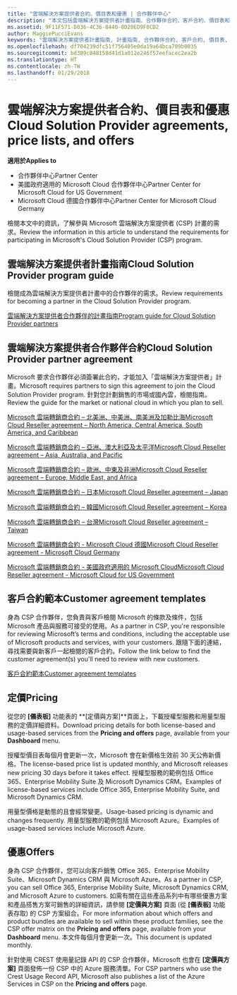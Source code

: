 ```yaml
---
title: "雲端解決方案提供者合約、價目表和優惠 | 合作夥伴中心"
description: "本文包括雲端解決方案提供者計畫指南、合作夥伴合約、客戶合約、價目表和優惠連結。"
ms.assetid: 9F11F571-D036-4C36-8440-8D20ED9F0CD2
author: MaggiePucciEvans
keywords: "雲端解決方案提供者計畫指南, 計畫指南, 合作夥伴合約, 客戶合約, 價目表, 優惠"
ms.openlocfilehash: df704239dfc51f756405e0da19a64bca709b0035
ms.sourcegitcommit: bd389c848158d41d1a012e246f57eefacec2ea2b
ms.translationtype: HT
ms.contentlocale: zh-TW
ms.lasthandoff: 01/29/2018
---
```

# <a name="cloud-solution-provider-agreements-price-lists-and-offers"></a><span data-ttu-id="3e8ae-104">雲端解決方案提供者合約、價目表和優惠</span><span class="sxs-lookup"><span data-stu-id="3e8ae-104">Cloud Solution Provider agreements, price lists, and offers</span></span>

**<span data-ttu-id="3e8ae-105">適用於</span><span class="sxs-lookup"><span data-stu-id="3e8ae-105">Applies to</span></span>**

-  <span data-ttu-id="3e8ae-106">合作夥伴中心</span><span class="sxs-lookup"><span data-stu-id="3e8ae-106">Partner Center</span></span>
-  <span data-ttu-id="3e8ae-107">美國政府適用的 Microsoft Cloud 合作夥伴中心</span><span class="sxs-lookup"><span data-stu-id="3e8ae-107">Partner Center for Microsoft Cloud for US Government</span></span>
-  <span data-ttu-id="3e8ae-108">Microsoft Cloud 德國合作夥伴中心</span><span class="sxs-lookup"><span data-stu-id="3e8ae-108">Partner Center for Microsoft Cloud Germany</span></span>


<span data-ttu-id="3e8ae-109">檢閱本文中的資訊，了解參與 Microsoft 雲端解決方案提供者 (CSP) 計畫的需求。</span><span class="sxs-lookup"><span data-stu-id="3e8ae-109">Review the information in this article to understand the requirements for participating in Microsoft's Cloud Solution Provider (CSP) program.</span></span> 

## <a href="" id="programguide"></a><span data-ttu-id="3e8ae-110">雲端解決方案提供者計畫指南</span><span class="sxs-lookup"><span data-stu-id="3e8ae-110">Cloud Solution Provider program guide</span></span>


<span data-ttu-id="3e8ae-111">檢閱成為雲端解決方案提供者計畫中的合作夥伴的需求。</span><span class="sxs-lookup"><span data-stu-id="3e8ae-111">Review requirements for becoming a partner in the Cloud Solution Provider program.</span></span>

[<span data-ttu-id="3e8ae-112">雲端解決方案提供者合作夥伴的計畫指南</span><span class="sxs-lookup"><span data-stu-id="3e8ae-112">Program guide for Cloud Solution Provider partners</span></span>](http://go.microsoft.com/fwlink/p/?LinkId=617100)

## <a href="" id="partneragreement"></a><span data-ttu-id="3e8ae-113">雲端解決方案提供者合作夥伴合約</span><span class="sxs-lookup"><span data-stu-id="3e8ae-113">Cloud Solution Provider partner agreement</span></span>


<span data-ttu-id="3e8ae-114">Microsoft 要求合作夥伴必須簽署此合約，才能加入「雲端解決方案提供者」計畫。</span><span class="sxs-lookup"><span data-stu-id="3e8ae-114">Microsoft requires partners to sign this agreement to join the Cloud Solution Provider program.</span></span> <span data-ttu-id="3e8ae-115">針對您計劃銷售的市場或國內雲，檢閱指南。</span><span class="sxs-lookup"><span data-stu-id="3e8ae-115">Review the guide for the market or national cloud in which you plan to sell.</span></span>

[<span data-ttu-id="3e8ae-116">Microsoft 雲端轉銷商合約 – 北美洲、中美洲、南美洲及加勒比海</span><span class="sxs-lookup"><span data-stu-id="3e8ae-116">Microsoft Cloud Reseller agreement – North America, Central America, South America, and Caribbean</span></span>](http://download.microsoft.com/download/2/C/8/2C8CAC17-FCE7-4F51-9556-4D77C7022DF5/MCRA2017_AOC_ENG_Sep20172_CR.pdf)

[<span data-ttu-id="3e8ae-117">Microsoft 雲端轉銷商合約 – 亞洲、澳大利亞及太平洋</span><span class="sxs-lookup"><span data-stu-id="3e8ae-117">Microsoft Cloud Reseller agreement – Asia, Australia, and Pacific</span></span>](http://download.microsoft.com/download/2/C/8/2C8CAC17-FCE7-4F51-9556-4D77C7022DF5/MCRA2017_APOC_ENG_Sep20172_CR.pdf)

[<span data-ttu-id="3e8ae-118">Microsoft 雲端轉銷商合約 – 歐洲、中東及非洲</span><span class="sxs-lookup"><span data-stu-id="3e8ae-118">Microsoft Cloud Reseller agreement – Europe, Middle East, and Africa</span></span>](http://download.microsoft.com/download/2/C/8/2C8CAC17-FCE7-4F51-9556-4D77C7022DF5/MCRA2017_EOC_ENG_Sep20172_CR.pdf)

[<span data-ttu-id="3e8ae-119">Microsoft 雲端轉銷商合約 – 日本</span><span class="sxs-lookup"><span data-stu-id="3e8ae-119">Microsoft Cloud Reseller agreement – Japan</span></span>](http://download.microsoft.com/download/2/C/8/2C8CAC17-FCE7-4F51-9556-4D77C7022DF5/MCRA2017_JPN_ENG_Sep20172_CR.pdf)

[<span data-ttu-id="3e8ae-120">Microsoft 雲端轉銷商合約 – 韓國</span><span class="sxs-lookup"><span data-stu-id="3e8ae-120">Microsoft Cloud Reseller agreement – Korea</span></span>](http://download.microsoft.com/download/2/C/8/2C8CAC17-FCE7-4F51-9556-4D77C7022DF5/MCRA2017_KOR_ENG_Sep20172_CR.pdf)

[<span data-ttu-id="3e8ae-121">Microsoft 雲端轉銷商合約 – 台灣</span><span class="sxs-lookup"><span data-stu-id="3e8ae-121">Microsoft Cloud Reseller agreement – Taiwan</span></span>](http://download.microsoft.com/download/2/C/8/2C8CAC17-FCE7-4F51-9556-4D77C7022DF5/MCRA2017_TAI_ENG_Sep20172_CR.pdf)

[<span data-ttu-id="3e8ae-122">Microsoft 雲端轉銷商合約 - Microsoft Cloud 德國</span><span class="sxs-lookup"><span data-stu-id="3e8ae-122">Microsoft Cloud Reseller agreement - Microsoft Cloud Germany</span></span>](http://download.microsoft.com/download/2/C/8/2C8CAC17-FCE7-4F51-9556-4D77C7022DF5/MCA2017Agr_EMEA_EU-EFTA_GER_ENG_Sep20173_GermanCloud.pdf)

[<span data-ttu-id="3e8ae-123">Microsoft 雲端轉銷商合約 - 美國政府適用的 Microsoft Cloud</span><span class="sxs-lookup"><span data-stu-id="3e8ae-123">Microsoft Cloud Reseller agreement - Microsoft Cloud for US Government</span></span>](http://download.microsoft.com/download/2/C/8/2C8CAC17-FCE7-4F51-9556-4D77C7022DF5/MCRA2017_AOC_USGCC_ENG_Sep20172_CR.pdf)

## <a href="" id="customeragreementtemplate"></a><span data-ttu-id="3e8ae-124">客戶合約範本</span><span class="sxs-lookup"><span data-stu-id="3e8ae-124">Customer agreement templates</span></span>


<span data-ttu-id="3e8ae-125">身為 CSP 合作夥伴，您負責與客戶檢閱 Microsoft 的條款及條件，包括 Microsoft 產品與服務可接受的使用。</span><span class="sxs-lookup"><span data-stu-id="3e8ae-125">As a partner in CSP, you're responsible for reviewing Microsoft’s terms and conditions, including the acceptable use of Microsoft products and services, with your customers.</span></span> <span data-ttu-id="3e8ae-126">跟隨下面的連結，尋找需要與新客戶一起檢閱的客戶合約。</span><span class="sxs-lookup"><span data-stu-id="3e8ae-126">Follow the link below to find the customer agreement(s) you'll need to review with new customers.</span></span> 

[<span data-ttu-id="3e8ae-127">客戶合約範本</span><span class="sxs-lookup"><span data-stu-id="3e8ae-127">Customer agreement templates</span></span>](agreements.md)

## <a name="pricing"></a><span data-ttu-id="3e8ae-128">定價</span><span class="sxs-lookup"><span data-stu-id="3e8ae-128">Pricing</span></span>


<span data-ttu-id="3e8ae-129">從您的 **\[儀表板\]** 功能表的 **\[定價與方案\]**頁面上，下載授權型服務和用量型服務的定價詳細資料。</span><span class="sxs-lookup"><span data-stu-id="3e8ae-129">Download pricing details for both license-based and usage-based services from the **Pricing and offers** page, available from your **Dashboard** menu.</span></span> 

<span data-ttu-id="3e8ae-130">授權型價目表每個月會更新一次，Microsoft 會在新價格生效前 30 天公佈新價格。</span><span class="sxs-lookup"><span data-stu-id="3e8ae-130">The license-based price list is updated monthly, and Microsoft releases new pricing 30 days before it takes effect.</span></span> <span data-ttu-id="3e8ae-131">授權型服務的範例包括 Office 365、Enterprise Mobility Suite 及 Microsoft Dynamics CRM。</span><span class="sxs-lookup"><span data-stu-id="3e8ae-131">Examples of license-based services include Office 365, Enterprise Mobility Suite, and Microsoft Dynamics CRM.</span></span> 

<span data-ttu-id="3e8ae-132">用量型價格是動態的且會經常變更。</span><span class="sxs-lookup"><span data-stu-id="3e8ae-132">Usage-based pricing is dynamic and changes frequently.</span></span> <span data-ttu-id="3e8ae-133">用量型服務的範例包括 Microsoft Azure。</span><span class="sxs-lookup"><span data-stu-id="3e8ae-133">Examples of usage-based services include Microsoft Azure.</span></span>


## <a name="offers"></a><span data-ttu-id="3e8ae-134">優惠</span><span class="sxs-lookup"><span data-stu-id="3e8ae-134">Offers</span></span>


<span data-ttu-id="3e8ae-135">身為 CSP 合作夥伴，您可以向客戶銷售 Office 365、Enterprise Mobility Suite、Microsoft Dynamics CRM 與 Microsoft Azure。</span><span class="sxs-lookup"><span data-stu-id="3e8ae-135">As a partner in CSP, you can sell Office 365, Enterprise Mobility Suite, Microsoft Dynamics CRM, and Microsoft Azure to customers.</span></span> <span data-ttu-id="3e8ae-136">如需有關在這些產品系列中有哪些優惠方案和產品搭售方案可銷售的詳細資訊，請參閱 **\[定價與方案\]** 頁面 (從 **\[儀表板\]** 功能表存取) 的 CSP 方案組合。</span><span class="sxs-lookup"><span data-stu-id="3e8ae-136">For more information about which offers and product bundles are available to sell within these product families, see the CSP offer matrix on the **Pricing and offers** page, available from your **Dashboard** menu.</span></span> <span data-ttu-id="3e8ae-137">本文件每個月會更新一次。</span><span class="sxs-lookup"><span data-stu-id="3e8ae-137">This document is updated monthly.</span></span>

<span data-ttu-id="3e8ae-138">針對使用 CREST 使用量記錄 API 的 CSP 合作夥伴，Microsoft 也會在 **\[定價與方案\]** 頁面發佈一份 CSP 中的 Azure 服務清單。</span><span class="sxs-lookup"><span data-stu-id="3e8ae-138">For CSP partners who use the Crest Usage Record API, Microsoft also publishes a list of the Azure Services in CSP on the **Pricing and offers** page.</span></span>



